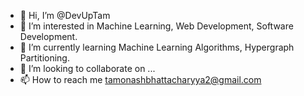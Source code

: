 - 👋 Hi, I’m @DevUpTam
- 👀 I’m interested in Machine Learning, Web Development, Software Development.
- 🌱 I’m currently learning Machine Learning Algorithms, Hypergraph Partitioning.
- 💞️ I’m looking to collaborate on ...   
- 📫 How to reach me tamonashbhattacharyya2@gmail.com

<!---
DevUpTam/DevUpTam is a ✨ special ✨ repository because its `README.md` (this file) appears on your GitHub profile.
You can click the Preview link to take a look at your changes.
--->
